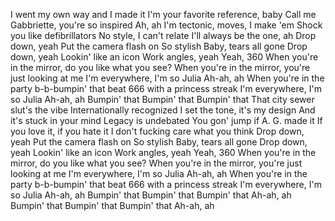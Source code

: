 I went my own way and I made it
I'm your favorite reference, baby
Call me Gabbriette, you're so inspired
Ah, ah
I'm tectonic, moves, I make 'em
Shock you like defibrillators
No style, I can't relate
I'll always be the one, ah
Drop down, yeah
Put the camera flash on
So stylish
Baby, tears all gone
Drop down, yeah
Lookin' like an icon
Work angles, yeah
Yeah, 360
When you're in the mirror, do you like what you see?
When you're in the mirror, you're just looking at me
I'm everywhere, I'm so Julia
Ah-ah, ah
When you're in the party b-b-bumpin' that beat
666 with a princess streak
I'm everywhere, I'm so Julia
Ah-ah, ah
Bumpin' that
Bumpin' that
Bumpin' that
That city sewer slut's the vibe
Internationally recognized
I set the tone, it's my design
And it's stuck in your mind
Legacy is undebated
You gon' jump if A. G. made it
If you love it, if you hate it
I don't fucking care what you think
Drop down, yeah
Put the camera flash on
So stylish
Baby, tears all gone
Drop down, yeah
Lookin' like an icon
Work angles, yeah
Yeah, 360
When you're in the mirror, do you like what you see?
When you're in the mirror, you're just looking at me
I'm everywhere, I'm so Julia
Ah-ah, ah
When you're in the party b-b-bumpin' that beat
666 with a princess streak
I'm everywhere, I'm so Julia
Ah-ah, ah
Bumpin' that
Bumpin' that
Bumpin' that
Ah-ah, ah
Bumpin' that
Bumpin' that
Bumpin' that
Ah-ah, ah
